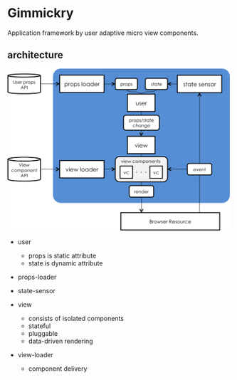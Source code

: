 # Gimmickry
Application framework by user adaptive micro view components.

## architecture
<img width="500" src="https://raw.githubusercontent.com/YoshiyukiKato/caravan/master/assets/architecture.png"/>

- user
  - props is static attribute
  - state is dynamic attribute

- props-loader

- state-sensor

- view
  - consists of isolated components
  - stateful
  - pluggable
  - data-driven rendering

- view-loader
  - component delivery
